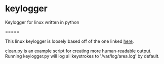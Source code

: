 # keylogger
Keylogger for linux written in python

=====

This linux keylogger is loosely based off of the one linked [here](https://github.com/amoffat/pykeylogger).



clean.py is an example script for creating more human-readable output.  Running keylogger.py will log all keystrokes to '/var/log/area.log' by default.
